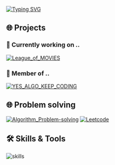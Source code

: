 [![Typing SVG](https://readme-typing-svg.demolab.com/?lines=Hi+there+😊&size=30&color=00DDFF)](https://git.io/typing-svg)
## 🌐 Projects
### 💎 Currently working on ..
<a href="https://github.com/kimsj-git/League_of_MOVIES"><img src="https://github-readme-stats.vercel.app/api/pin/?username=kimsj-git&repo=league_of_movies&theme=transparent&title_color=00DDFF&icon_color=00DDFF&" alt="League_of_MOVIES"></a>

### 💎 Member of ..
<a href="https://github.com/kimsj-git/YES_ALGO_KEEP_CODING"><img src="https://github-readme-stats.vercel.app/api/pin/?username=kimsj-git&repo=YES_ALGO_KEEP_CODING&theme=transparent&title_color=00DDFF&icon_color=00DDFF&" alt="YES_ALGO_KEEP_CODING"></a>


## 🌐 Problem solving
<a href="https://github.com/kimsj-git/Algorithm_Problem-solving"><img src="https://github-readme-stats.vercel.app/api/pin/?username=kimsj-git&repo=Algorithm_Problem-solving&theme=transparent&title_color=00DDFF&icon_color=00DDFF&" alt="Algorithm_Problem-solving"></a>
<a href="https://github.com/kimsj-git/Leetcode"><img src="https://github-readme-stats.vercel.app/api/pin/?username=kimsj-git&repo=Leetcode&theme=transparent&title_color=00DDFF&icon_color=00DDFF&" alt="Leetcode"></a>


## 🛠️ Skills & Tools
![skills](https://skillicons.dev/icons?i=python,django,javascript,vuejs,html,css,nodejs,sqlite,git,github,gitlab,vscode,aws,figma&theme=light)
<!--
**kimsj-git/kimsj-git** is a ✨ _special_ ✨ repository because its `README.md` (this file) appears on your GitHub profile.

Here are some ideas to get you started:

- 🔭 I’m currently working on ...
- 🌱 I’m currently learning ...
- 👯 I’m looking to collaborate on ...
- 🤔 I’m looking for help with ...
- 💬 Ask me about ...
- 📫 How to reach me: ...
- 😄 Pronouns: ...
- ⚡ Fun fact: ...
-->
